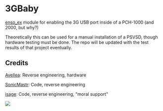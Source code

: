 # 3GBaby


[enso_ex](https://github.com/SKGleba/enso_ex) module for enabling the 3G USB port inside of a PCH-1000 (and 2000, but why?)

Theoretically this can be used for a manual installation of a PSVSD, though hardware testing must be done.
The repo will be updated with the test results of that project eventually.

## Credits

[Avellea](https://github.com/Avellea): Reverse engineering, hardware

[SonicMastr](https://github.com/SonicMastr/): Code, reverse engineering

[isage](https://github.com/isage/): Code, reverse engineering, "moral support"

![](https://i.imgur.com/6ICImIE.png)
